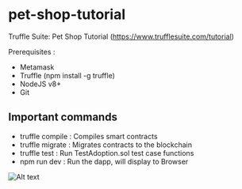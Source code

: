 # pet-shop-tutorial
Truffle Suite: Pet Shop Tutorial
(https://www.trufflesuite.com/tutorial)

Prerequisites :
- Metamask
- Truffle (npm install -g truffle)
- NodeJS v8+
- Git

Important commands
-----
- truffle compile : Compiles smart contracts
- truffle migrate : Migrates contracts to the blockchain
- truffle test : Run TestAdoption.sol test case functions
- npm run dev : Run the dapp, will display to Browser

![Alt text](pet-shop-tutorial/blob/main/dapp_preview.png?raw=true "Title")
